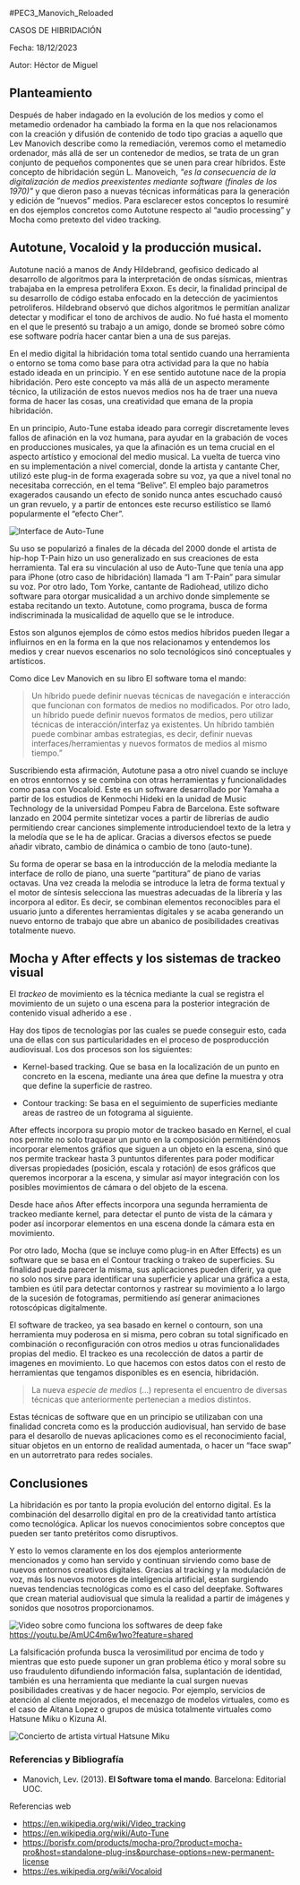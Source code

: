 


#PEC3_Manovich_Reloaded

CASOS DE HIBRIDACIÓN

  

Fecha: 18/12/2023

Autor: Héctor de Miguel

  

## Planteamiento

Después de haber indagado en la evolución de los medios y como el metamedio ordenador ha cambiado la forma en la que nos relacionamos con la creación y difusión de contenido de todo tipo gracias a aquello que Lev Manovich describe como la remediación, veremos como el metamedio ordenador, más allá de ser un contenedor de medios, se trata de un gran conjunto de pequeños componentes que se unen para crear híbridos. Este concepto de hibridación según L. Manoveich, *"es la consecuencia de la digitalización de medios preexistentes mediante software (finales de los 1970)"* y que dieron paso a nuevas técnicas informáticas para la generación y edición de “nuevos” medios. Para esclarecer estos conceptos lo resumiré en dos ejemplos concretos como Autotune respecto al “audio processing” y Mocha como pretexto del video tracking.


## Autotune, Vocaloid y la producción musical.

Autotune nació a manos de Andy Hildebrand, geofisico dedicado al desarrollo de algoritmos para la interpretación de ondas sísmicas, mientras trabajaba en la empresa petrolifera Exxon. Es decir, la finalidad principal de su desarrollo de código estaba enfocado en la detección de yacimientos petroliferos. Hildebrand observó que dichos algoritmos le permitían analizar detectar y modificar el tono de archivos de audio. No fué hasta el momento en el que le presentó su trabajo a un amigo, donde se bromeó sobre cómo ese software podría hacer cantar bien a una de sus parejas.

En el medio digital la hibridación toma total sentido cuando una herramienta o entorno se toma como base para otra actividad para la que no había estado ideada en un principio. Y en ese sentido autotune nace de la propia hibridación. Pero este concepto va más allá de un aspecto meramente técnico, la utilización de estos nuevos medios nos ha de traer una nueva forma de hacer las cosas, una creatividad que emana de la propia hibridación.

En un principio, Auto-Tune estaba ideado para corregir discretamente leves fallos de afinación en la voz humana, para ayudar en la grabación de voces en producciones musicales, ya que la afinación es un tema crucial en el aspecto artístico y emocional del medio musical. La vuelta de tuerca vino en su implementación a nivel comercial, donde la artista y cantante Cher, utilizó este plug-in de forma exagerada sobre su voz, ya que a nivel tonal no necesitaba corrección, en el tema “Belive”. El empleo bajo parametros exagerados causando un efecto de sonido nunca antes escuchado causó un gran revuelo, y a partir de entonces este recurso estilístico se llamó popularmente el “efecto Cher”.

![Interface de Auto-Tune](https://images.app.goo.gl/rpx7wDCWxYGPQYrWA)

Su uso se popularizó a finales de la década del 2000 donde el artista de hip-hop T-Pain hizo un uso generalizado en sus creaciones de esta herramienta. Tal era su vinculación al uso de Auto-Tune que tenía una app para iPhone (otro caso de hibridación) llamada “I am T-Pain” para simular su voz. Por otro lado, Tom Yorke, cantante de Radiohead, utilizo dicho software para otorgar musicalidad a un archivo donde simplemente se estaba recitando un texto. Autotune, como programa, busca de forma indiscriminada la musicalidad de aquello que se le introduce.

Estos son algunos ejemplos de cómo estos medios híbridos pueden llegar a influirnos en en la forma en la que nos relacionamos y entendemos los medios y crear nuevos escenarios no solo tecnológicos sinó conceptuales y artísticos.

Como dice Lev Manovich en su libro El software toma el mando:

>Un híbrido puede definir nuevas técnicas de navegación e interacción que funcionan con formatos de medios no modificados. Por otro lado, un híbrido puede definir nuevos formatos de medios, pero utilizar técnicas de interacción/interfaz ya existentes. Un híbrido también puede combinar ambas estrategias, es decir, definir nuevas interfaces/herramientas y nuevos formatos de medios al mismo tiempo.”

Suscribiendo esta afirmación, Autotune pasa a otro nivel cuando se incluye en otros enntornos y se combina con otras herramientas y funcionalidades como pasa con Vocaloid. Este es un software desarrollado por Yamaha a partir de los estudios de Kenmochi Hideki en la unidad de Music Technology de la universidad Pompeu Fabra de Barcelona. Este software lanzado en 2004 permite sintetizar voces a partir de librerías de audio permitiendo crear canciones simplemente introduciendoel texto de la letra y la melodía que se le ha de aplicar. Gracias a diversos efectos se puede añadir vibrato, cambio de dinámica o cambio de tono (auto-tune).

Su forma de operar se basa en la introducción de la melodía mediante la interface de rollo de piano, una suerte “partitura” de piano de varias octavas. Una vez creada la melodia se introduce la letra de forma textual y el motor de síntesis selecciona las muestras adecuadas de la librería y las incorpora al editor. Es decir, se combinan elementos reconocibles para el usuario junto a diferentes herramientas digitales y se acaba generando un nuevo entorno de trabajo que abre un abanico de posibilidades creativas totalmente nuevo.


## Mocha y After effects y los sistemas de trackeo visual

El *trackeo* de movimiento es la técnica mediante la cual se registra  el movimiento de un sujeto o una escena para la posterior integración de contenido visual adherido a ese .

Hay dos tipos de tecnologías por las cuales se puede conseguir esto, cada una de ellas con sus particularidades en el proceso de posproducción audiovisual. Los dos procesos son los siguientes:

  

-   Kernel-based tracking. Que se basa en la localización de un punto en concreto en la escena, mediante una área que define la muestra y otra que define la superficie de rastreo.
    
-   Contour tracking: Se basa en el seguimiento de superficies mediante areas de rastreo de un fotograma al siguiente.

After effects incorpora su propio motor de trackeo basado en Kernel, el cual nos permite no solo traquear un punto en la composición permitiéndonos incorporar elementos gráfios que siguen a un objeto en la escena, sinó que nos permite trackear hasta 3 puntuntos diferentes para poder modificar diversas propiedades (posición, escala y rotación) de esos gráficos que queremos incorporar a la escena, y simular así mayor integración con los posibles movimientos de cámara o del objeto de la escena.

Desde hace años After effects incorpora una segunda herramienta de trackeo mediante kernel, para detectar el punto de vista de la cámara y poder así incorporar elementos en una escena donde la cámara esta en movimiento.

Por otro lado, Mocha (que se incluye como plug-in en After Effects) es un software que se basa en el Contour tracking o trakeo de superficies. Su finalidad pueda parecer la misma, sus aplicaciones pueden diferir, ya que no solo nos sirve para identificar una superficie y aplicar una gráfica a esta, tambien es útil para detectar contornos y rastrear su movimiento a lo largo de la sucesión de fotogramas,  permitiendo así generar animaciones rotoscópicas digitalmente.

El software de trackeo, ya sea basado en kernel o contourn, son una herramienta muy poderosa en si misma, pero cobran su total significado en combinación o reconfiguración con otros medios u otras funcionalidades propias del medio. El trackeo es una recolección de datos a partir de imagenes en movimiento. Lo que hacemos con estos datos con el resto de herramientas que tengamos disponibles es en esencia, hibridación.
 
>La nueva *especie de medios* (...) representa el encuentro de diversas técnicas que anteriormente pertenecian a medios distintos.


Estas técnicas de software que en un principio se utilizaban con una finalidad concreta como es la producción audiovisual, han servido de base para el desarollo de nuevas aplicaciones como es el reconocimiento facial, situar objetos en un entorno de realidad aumentada, o hacer un “face swap” en un autorretrato para redes sociales.

  
  

## Conclusiones

La hibridación es por tanto la propia evolución del entorno digital. Es la combinación del desarrollo digital en pro de la creatividad tanto artística como tecnológica. Aplicar los nuevos conocimientos sobre conceptos que pueden ser tanto pretéritos como disruptivos.

Y esto lo vemos claramente en los dos ejemplos anteriormente mencionados y como han servido y continuan sirviendo como base de nuevos entornos creativos digitales. Gracias al tracking y la modulación de voz, más los nuevos motores de inteligencia artificial, estan surgiendo nuevas tendencias tecnológicas como es el caso del deepfake. Softwares que crean material audiovisual que simula la realidad a partir de imágenes y sonidos que nosotros proporcionamos.

![Video sobre como funciona los softwares de deep fake](https://images.app.goo.gl/TtGUkzPaqNb6Qhc19)https://youtu.be/AmUC4m6w1wo?feature=shared

La falsificación profunda busca la verosimilitud por encima de todo y mientras que esto puede suponer un gran problema ético y moral sobre su uso fraudulento difundiendo información falsa, suplantación de identidad, también es una herramienta que  mediante la cual surgen nuevas posibilidades creativas y de hacer negocio. Por ejemplo, servicios de atención al cliente mejorados, el mecenazgo de modelos virtuales, como es el caso de Aitana Lopez o grupos de música totalmente virtuales como Hatsune Miku o Kizuna AI.

![Concierto de artista virtual Hatsune Miku](https://www.youtube.com/watch?v=jhl5afLEKdo)
  
  
  

### Referencias y Bibliografía

  

* Manovich, Lev. (2013). **El Software toma el mando**. Barcelona: Editorial UOC.

Referencias web
* <https://en.wikipedia.org/wiki/Video_tracking>
* <https://en.wikipedia.org/wiki/Auto-Tune>
* <https://borisfx.com/products/mocha-pro/?product=mocha-pro&host=standalone-plug-ins&purchase-options=new-permanent-license>
* <https://es.wikipedia.org/wiki/Vocaloid>
